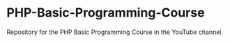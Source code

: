 # PHP-Basic-Programming-Course
Repository for the PHP Basic Programming Course in the YouTube channel.
